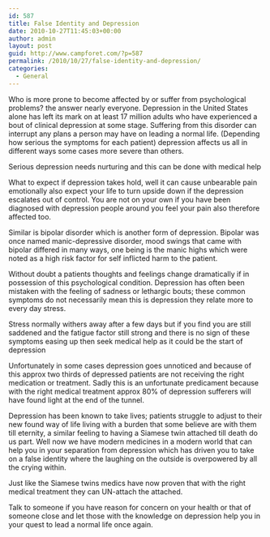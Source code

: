 ```yaml
---
id: 587
title: False Identity and Depression
date: 2010-10-27T11:45:03+00:00
author: admin
layout: post
guid: http://www.campforet.com/?p=587
permalink: /2010/10/27/false-identity-and-depression/
categories:
  - General
---
```

Who is more prone to become affected by or suffer from psychological problems? the answer nearly everyone. Depression in the United States alone has left its mark on at least 17 million adults who have experienced a bout of clinical depression at some stage. Suffering from this disorder can interrupt any plans a person may have on leading a normal life. (Depending how serious the symptoms for each patient) depression affects us all in different ways some cases more severe than others. 

Serious depression needs nurturing and this can be done with medical help
  
What to expect if depression takes hold, well it can cause unbearable pain emotionally also expect your life to turn upside down if the depression escalates out of control. You are not on your own if you have been diagnosed with depression people around you feel your pain also therefore affected too.

Similar is bipolar disorder which is another form of depression. Bipolar was once named manic-depressive disorder, mood swings that came with bipolar differed in many ways, one being is the manic highs which were noted as a high risk factor for self inflicted harm to the patient.

Without doubt a patients thoughts and feelings change dramatically if in possession of this psychological condition. Depression has often been mistaken with the feeling of sadness or lethargic bouts; these common symptoms do not necessarily mean this is depression they relate more to every day stress. 

Stress normally withers away after a few days but if you find you are still saddened and the fatigue factor still strong and there is no sign of these symptoms easing up then seek medical help as it could be the start of depression
  
Unfortunately in some cases depression goes unnoticed and because of this approx two thirds of depressed patients are not receiving the right medication or treatment. Sadly this is an unfortunate predicament because with the right medical treatment approx 80% of depression sufferers will have found light at the end of the tunnel. 

Depression has been known to take lives; patients struggle to adjust to their new found way of life living with a burden that some believe are with them till eternity, a similar feeling to having a Siamese twin attached till death do us part. Well now we have modern medicines in a modern world that can help you in your separation from depression which has driven you to take on a false identity where the laughing on the outside is overpowered by all the crying within.

Just like the Siamese twins medics have now proven that with the right medical treatment they can UN-attach the attached. 

Talk to someone if you have reason for concern on your health or that of someone close and let those with the knowledge on depression help you in your quest to lead a normal life once again.